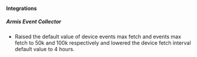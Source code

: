 
#### Integrations

##### Armis Event Collector

- Raised the default value of device events max fetch and events max fetch to 50k and 100k respectively and lowered the device fetch interval default value to 4 hours.
